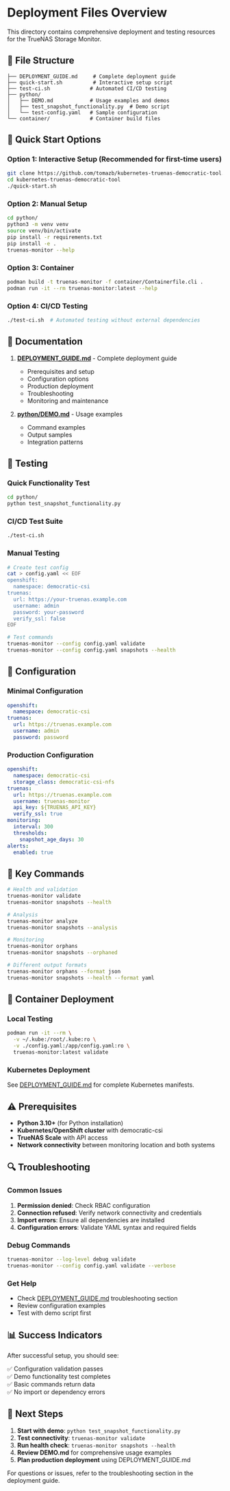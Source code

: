 # Deployment Files Overview

This directory contains comprehensive deployment and testing resources for the TrueNAS Storage Monitor.

## 📁 File Structure

```
├── DEPLOYMENT_GUIDE.md     # Complete deployment guide
├── quick-start.sh          # Interactive setup script  
├── test-ci.sh             # Automated CI/CD testing
├── python/
│   ├── DEMO.md            # Usage examples and demos
│   ├── test_snapshot_functionality.py  # Demo script
│   └── test-config.yaml   # Sample configuration
└── container/             # Container build files
```

## 🚀 Quick Start Options

### Option 1: Interactive Setup (Recommended for first-time users)
```bash
git clone https://github.com/tomazb/kubernetes-truenas-democratic-tool.git
cd kubernetes-truenas-democratic-tool
./quick-start.sh
```

### Option 2: Manual Setup
```bash
cd python/
python3 -m venv venv
source venv/bin/activate
pip install -r requirements.txt
pip install -e .
truenas-monitor --help
```

### Option 3: Container
```bash
podman build -t truenas-monitor -f container/Containerfile.cli .
podman run -it --rm truenas-monitor:latest --help
```

### Option 4: CI/CD Testing
```bash
./test-ci.sh  # Automated testing without external dependencies
```

## 📖 Documentation

1. **[DEPLOYMENT_GUIDE.md](DEPLOYMENT_GUIDE.md)** - Complete deployment guide
   - Prerequisites and setup
   - Configuration options
   - Production deployment
   - Troubleshooting
   - Monitoring and maintenance

2. **[python/DEMO.md](python/DEMO.md)** - Usage examples
   - Command examples
   - Output samples
   - Integration patterns

## 🧪 Testing

### Quick Functionality Test
```bash
cd python/
python test_snapshot_functionality.py
```

### CI/CD Test Suite
```bash
./test-ci.sh
```

### Manual Testing
```bash
# Create test config
cat > config.yaml << EOF
openshift:
  namespace: democratic-csi
truenas:
  url: https://your-truenas.example.com
  username: admin
  password: your-password
  verify_ssl: false
EOF

# Test commands
truenas-monitor --config config.yaml validate
truenas-monitor --config config.yaml snapshots --health
```

## 🔧 Configuration

### Minimal Configuration
```yaml
openshift:
  namespace: democratic-csi
truenas:
  url: https://truenas.example.com
  username: admin
  password: password
```

### Production Configuration
```yaml
openshift:
  namespace: democratic-csi
  storage_class: democratic-csi-nfs
truenas:
  url: https://truenas.example.com
  username: truenas-monitor
  api_key: ${TRUENAS_API_KEY}
  verify_ssl: true
monitoring:
  interval: 300
  thresholds:
    snapshot_age_days: 30
alerts:
  enabled: true
```

## 🎯 Key Commands

```bash
# Health and validation
truenas-monitor validate
truenas-monitor snapshots --health

# Analysis
truenas-monitor analyze
truenas-monitor snapshots --analysis

# Monitoring
truenas-monitor orphans
truenas-monitor snapshots --orphaned

# Different output formats
truenas-monitor orphans --format json
truenas-monitor snapshots --health --format yaml
```

## 🐳 Container Deployment

### Local Testing
```bash
podman run -it --rm \
  -v ~/.kube:/root/.kube:ro \
  -v ./config.yaml:/app/config.yaml:ro \
  truenas-monitor:latest validate
```

### Kubernetes Deployment
See [DEPLOYMENT_GUIDE.md](DEPLOYMENT_GUIDE.md) for complete Kubernetes manifests.

## ⚠️ Prerequisites

- **Python 3.10+** (for Python installation)
- **Kubernetes/OpenShift cluster** with democratic-csi
- **TrueNAS Scale** with API access
- **Network connectivity** between monitoring location and both systems

## 🔍 Troubleshooting

### Common Issues

1. **Permission denied**: Check RBAC configuration
2. **Connection refused**: Verify network connectivity and credentials
3. **Import errors**: Ensure all dependencies are installed
4. **Configuration errors**: Validate YAML syntax and required fields

### Debug Commands
```bash
truenas-monitor --log-level debug validate
truenas-monitor --config config.yaml validate --verbose
```

### Get Help
- Check [DEPLOYMENT_GUIDE.md](DEPLOYMENT_GUIDE.md) troubleshooting section
- Review configuration examples
- Test with demo script first

## 📊 Success Indicators

After successful setup, you should see:

✅ Configuration validation passes  
✅ Demo functionality test completes  
✅ Basic commands return data  
✅ No import or dependency errors  

## 🎉 Next Steps

1. **Start with demo**: `python test_snapshot_functionality.py`
2. **Test connectivity**: `truenas-monitor validate`
3. **Run health check**: `truenas-monitor snapshots --health`
4. **Review DEMO.md** for comprehensive usage examples
5. **Plan production deployment** using DEPLOYMENT_GUIDE.md

For questions or issues, refer to the troubleshooting section in the deployment guide.